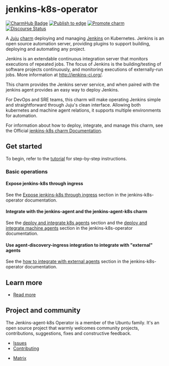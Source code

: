 # jenkins-k8s-operator

[![CharmHub Badge](https://charmhub.io/jenkins-k8s/badge.svg)](https://charmhub.io/jenkins-k8s)
[![Publish to edge](https://github.com/canonical/jenkins-k8s-operator/actions/workflows/publish_charm.yaml/badge.svg)](https://github.com/canonical/jenkins-k8s-operator/actions/workflows/publish_charm.yaml)
[![Promote charm](https://github.com/canonical/jenkins-k8s-operator/actions/workflows/promote_charm.yaml/badge.svg)](https://github.com/canonical/jenkins-k8s-operator/actions/workflows/promote_charm.yaml)
[![Discourse Status](https://img.shields.io/discourse/status?server=https%3A%2F%2Fdiscourse.charmhub.io&style=flat&label=CharmHub%20Discourse)](https://discourse.charmhub.io)

A [Juju](https://juju.is/) [charm](https://juju.is/docs/olm/charmed-operators)
deploying and managing [Jenkins](https://jenkins.io/) on Kubernetes. Jenkins is an open source
automation server, providing plugins to support building, deploying and automating any project.

Jenkins is an extendable continuous integration server that monitors executions of repeated jobs. 
The focus of Jenkins is the building/testing of software projects continuously, and monitoring
executions of externally-run jobs. More information at http://jenkins-ci.org/.

This charm provides the Jenkins server service, and when paired with the
jenkins agent provides an easy way to deploy Jenkins.

For DevOps and SRE teams, this charm will make operating Jenkins simple and straightforward
through Juju's clean interface. Allowing both kubernetes and machine agent relations, it supports
multiple environments for automation.

For information about how to deploy, integrate, and manage this charm, see the Official [jenkins-k8s charm Documentation](https://charmhub.io/jenkins-k8s/docs).

## Get started

To begin, refer to the [tutorial](https://charmhub.io/jenkins-k8s/docs/tutorial-getting-started) for step-by-step instructions.

### Basic operations

#### Expose jenkins-k8s through ingress

See the [Expose jenkins-k8s through ingress](https://charmhub.io/jenkins-k8s/docs/tutorial-getting-started#expose-jenkins-k8s-through-ingress) section in the jenkins-k8s-operator documentation.

#### Integrate with the jenkins-agent and the jenkins-agent-k8s charm

See the [deploy and integrate k8s agents](https://charmhub.io/jenkins-k8s/docs/tutorial-getting-started#deploy-and-integrate-k8s-agents) section and the [deploy and integrate machine agents](https://charmhub.io/jenkins-k8s/docs/tutorial-getting-started#deploy-and-integrate-machine-agents-optional) section in the jenkins-k8s-operator documentation.

#### Use agent-discovery-ingress integration to integrate with "external" agents

See the [how to integrate with external agents](https://charmhub.io/jenkins-k8s/docs/how-to-integrate-with-external-agents) section in the jenkins-k8s-operator documentation.

## Learn more

- [Read more](https://charmhub.io/jenkins-k8s/docs)

## Project and community

The Jenkins-agent-k8s Operator is a member of the Ubuntu family. It's an open source project that warmly welcomes community projects, contributions, suggestions, fixes and constructive feedback.

* [Issues](https://github.com/canonical/jenkins-k8s-operator/issues) <!--Link to GitHub issues (if applicable)-->
* [Contributing](https://charmhub.io/jenkins-k8s#contributing-to-this-documentation) <!--Link to any contribution guides--> 
- [Matrix](https://matrix.to/#/#charmhub-charmdev:ubuntu.com)

